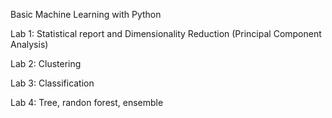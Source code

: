 Basic Machine Learning with Python

Lab 1: Statistical report and Dimensionality Reduction (Principal Component Analysis)

Lab 2: Clustering

Lab 3: Classification

Lab 4: Tree, randon forest, ensemble 
